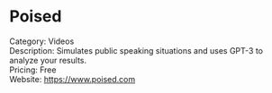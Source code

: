 # Poised

Category: Videos  
Description: Simulates public speaking situations and uses GPT-3 to analyze your results.  
Pricing: Free  
Website: https://www.poised.com
